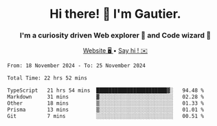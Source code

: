 <h1 align="center">Hi there! 👋 I'm Gautier.</h1>
<h3 align="center">I'm a curiosity driven Web explorer 🚀 and Code wizard 🧙</h3>

<p align="center">
  <a href="https://xisabla.github.io/">Website 🖥️ </a> •
  <a href="mailto:xisabla.dev@gmail.com">Say hi ! ✉️</a>
</p>

<!--START_SECTION:waka-->

```txt
From: 18 November 2024 - To: 25 November 2024

Total Time: 22 hrs 52 mins

TypeScript   21 hrs 54 mins  ███████████████████████▓░   94.48 %
Markdown     31 mins         ▓░░░░░░░░░░░░░░░░░░░░░░░░   02.28 %
Other        18 mins         ▒░░░░░░░░░░░░░░░░░░░░░░░░   01.33 %
Prisma       13 mins         ▒░░░░░░░░░░░░░░░░░░░░░░░░   01.01 %
Git          7 mins          ░░░░░░░░░░░░░░░░░░░░░░░░░   00.51 %
```

<!--END_SECTION:waka-->
